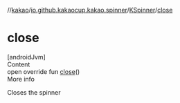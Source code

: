 //[kakao](../../../index.md)/[io.github.kakaocup.kakao.spinner](../index.md)/[KSpinner](index.md)/[close](close.md)



# close  
[androidJvm]  
Content  
open override fun [close](close.md)()  
More info  


Closes the spinner

  



